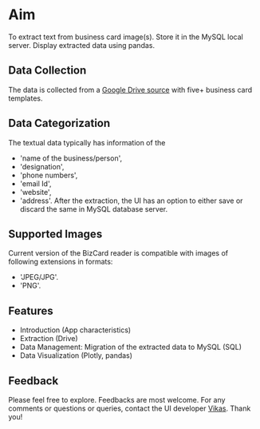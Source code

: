 # Aim
To extract text from business card image(s). Store it in the MySQL local server. Display extracted data using pandas. 

## Data Collection
The data is collected from a [Google Drive source](https://drive.google.com/drive/folders/1FhLOdeeQ4Bfz48JAfHrU_VXvNTRgajhp) with five+ business card templates.

## Data Categorization
The textual data typically has information of the 
- 'name of the business/person',
- 'designation',
- 'phone numbers',
- 'email Id',
- 'website',
- 'address'.
After the extraction, the UI has an option to either save or discard the same in MySQL database server.

## Supported Images
Current version of the BizCard reader is compatible with images of following extensions in formats:
- 'JPEG/JPG'.
- 'PNG'.

## Features
- Introduction (App characteristics)
- Extraction (Drive)
- Data Management: Migration of the extracted data to MySQL (SQL)
- Data Visualization (Plotly, pandas)

## Feedback
Please feel free to explore. Feedbacks are most welcome. For any comments or questions or queries, contact the UI developer [Vikas](mailto:vikki.4me@gmail.com). Thank you!
